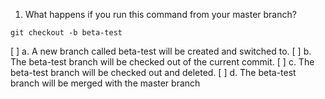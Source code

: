 1. What happens if you run this command from your master branch?

```
git checkout -b beta-test
```

[ ] a. A new branch called beta-test will be created and switched to.
[ ] b. The beta-test branch will be checked out of the current commit.
[ ] c. The beta-test branch will be checked out and deleted.
[ ] d. The beta-test branch will be merged with the master branch
